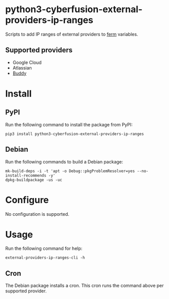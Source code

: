 # python3-cyberfusion-external-providers-ip-ranges

Scripts to add IP ranges of external providers to [ferm](http://ferm.foo-projects.org/) variables.

## Supported providers

* Google Cloud
* Atlassian
* [Buddy](https://buddy.works/)

# Install

## PyPI

Run the following command to install the package from PyPI:

    pip3 install python3-cyberfusion-external-providers-ip-ranges

## Debian

Run the following commands to build a Debian package:

    mk-build-deps -i -t 'apt -o Debug::pkgProblemResolver=yes --no-install-recommends -y'
    dpkg-buildpackage -us -uc

# Configure

No configuration is supported.

# Usage

Run the following command for help:

    external-providers-ip-ranges-cli -h

## Cron

The Debian package installs a cron. This cron runs the command above per supported provider.
